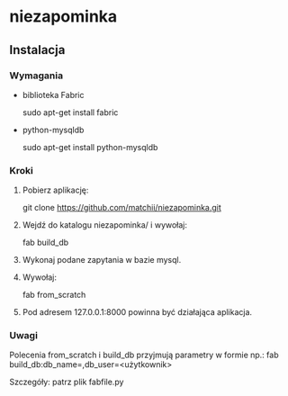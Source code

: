 niezapominka
============

Instalacja
----------

### Wymagania

  - biblioteka Fabric

    sudo apt-get install fabric

  - python-mysqldb

    sudo apt-get install python-mysqldb

### Kroki

1. Pobierz aplikację:

    git clone https://github.com/matchii/niezapominka.git

2. Wejdź do katalogu niezapominka/ i wywołaj:

    fab build_db

3. Wykonaj podane zapytania w bazie mysql.

4. Wywołaj:

    fab from_scratch

5. Pod adresem 127.0.0.1:8000 powinna być działająca aplikacja.

### Uwagi

Polecenia from_scratch i build_db przyjmują parametry w formie np.:
    fab build_db:db_name=<nazwa bazy>,db_user=<użytkownik>

Szczegóły: patrz plik fabfile.py
